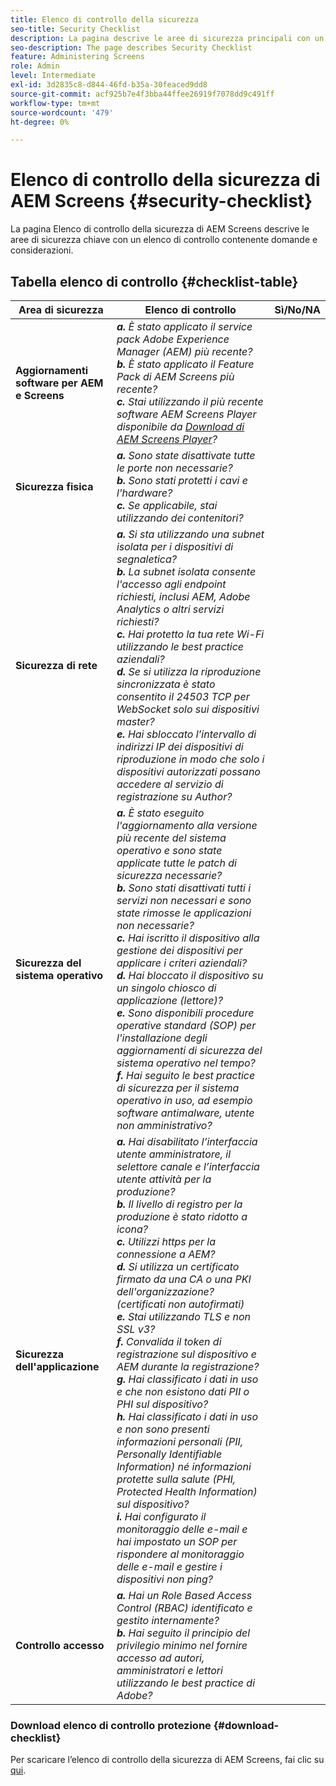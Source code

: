 ```yaml
---
title: Elenco di controllo della sicurezza
seo-title: Security Checklist
description: La pagina descrive le aree di sicurezza principali con un elenco di controllo contenente domande e considerazioni.
seo-description: The page describes Security Checklist
feature: Administering Screens
role: Admin
level: Intermediate
exl-id: 3d2835c8-d844-46fd-b35a-30feaced9dd8
source-git-commit: acf925b7e4f3bba44ffee26919f7078dd9c491ff
workflow-type: tm+mt
source-wordcount: '479'
ht-degree: 0%

---
```


# Elenco di controllo della sicurezza di AEM Screens  {#security-checklist}

La pagina Elenco di controllo della sicurezza di AEM Screens descrive le aree di sicurezza chiave con un elenco di controllo contenente domande e considerazioni.

## Tabella elenco di controllo {#checklist-table}

| **Area di sicurezza** | **Elenco di controllo** | **Sì/No/NA** |
|---|---|---|
| **Aggiornamenti software per AEM e Screens** | ***a.*** *È stato applicato il service pack Adobe Experience Manager (AEM) più recente?* <br>***b.***  *È stato applicato il Feature Pack di AEM Screens più recente?* <br>***c.*** *Stai utilizzando il più recente software AEM Screens Player disponibile da [Download di AEM Screens Player](https://download.macromedia.com/screens/)?* |
| **Sicurezza fisica** | ***a.*** *Sono state disattivate tutte le porte non necessarie?* <br>***b.***  *Sono stati protetti i cavi e l&#39;hardware?* <br>***c.*** *Se applicabile, stai utilizzando dei contenitori?* |
| **Sicurezza di rete** | ***a.*** *Si sta utilizzando una subnet isolata per i dispositivi di segnaletica?* <br>***b.***  *La subnet isolata consente l&#39;accesso agli endpoint richiesti, inclusi AEM, Adobe Analytics o altri servizi richiesti?* <br>***c.*** *Hai protetto la tua rete Wi-Fi utilizzando le best practice aziendali?* <br>***d.*** *Se si utilizza la riproduzione sincronizzata è stato consentito il 24503 TCP per WebSocket solo sui dispositivi master?* <br>***e.*** *Hai sbloccato l’intervallo di indirizzi IP dei dispositivi di riproduzione in modo che solo i dispositivi autorizzati possano accedere al servizio di registrazione su Author?* |
| **Sicurezza del sistema operativo** | ***a.*** *È stato eseguito l&#39;aggiornamento alla versione più recente del sistema operativo e sono state applicate tutte le patch di sicurezza necessarie?* <br>***b.*** *Sono stati disattivati tutti i servizi non necessari e sono state rimosse le applicazioni non necessarie?* <br>***c.*** *Hai iscritto il dispositivo alla gestione dei dispositivi per applicare i criteri aziendali?* <br>***d.*** *Hai bloccato il dispositivo su un singolo chiosco di applicazione (lettore)?* <br>***e.*** *Sono disponibili procedure operative standard (SOP) per l&#39;installazione degli aggiornamenti di sicurezza del sistema operativo nel tempo?*<br>***f.*** *Hai seguito le best practice di sicurezza per il sistema operativo in uso, ad esempio software antimalware, utente non amministrativo?* |
| **Sicurezza dell&#39;applicazione** | ***a.*** *Hai disabilitato l’interfaccia utente amministratore, il selettore canale e l’interfaccia utente attività per la produzione?* <br>***b.*** *Il livello di registro per la produzione è stato ridotto a icona?* <br>***c.*** *Utilizzi https per la connessione a AEM?* <br>***d.*** *Si utilizza un certificato firmato da una CA o una PKI dell&#39;organizzazione? (certificati non autofirmati)*<br>***e.*** *Stai utilizzando TLS e non SSL v3?*<br>***f.*** *Convalida il token di registrazione sul dispositivo e AEM durante la registrazione?*<br> ***g.*** *Hai classificato i dati in uso e che non esistono dati PII o PHI sul dispositivo?*<br> ***h.*** *Hai classificato i dati in uso e non sono presenti informazioni personali (PII, Personally Identifiable Information) né informazioni protette sulla salute (PHI, Protected Health Information) sul dispositivo?*<br> ***i.*** *Hai configurato il monitoraggio delle e-mail e hai impostato un SOP per rispondere al monitoraggio delle e-mail e gestire i dispositivi non ping?* |
| **Controllo accesso** | ***a.*** *Hai un Role Based Access Control (RBAC) identificato e gestito internamente?* <br>***b.*** *Hai seguito il principio del privilegio minimo nel fornire accesso ad autori, amministratori e lettori utilizzando le best practice di Adobe?* |

### Download elenco di controllo protezione {#download-checklist}

Per scaricare l’elenco di controllo della sicurezza di AEM Screens, fai clic su [qui](/help/user-guide/assets/AEMScreens-SecurityChecklist.pdf).
